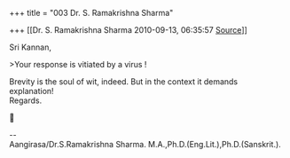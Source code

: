 +++
title = "003 Dr. S. Ramakrishna Sharma"

+++
[[Dr. S. Ramakrishna Sharma	2010-09-13, 06:35:57 [Source](https://groups.google.com/g/bvparishat/c/uKQTTTpgRNY)]]



  
Sri Kannan,

  
  
\>Your response is vitiated by a virus !  
  

Brevity is the soul of wit, indeed. But in the context it demands  
explanation!  
Regards.



--  
Aangirasa/Dr.S.Ramakrishna Sharma. M.A.,Ph.D.(Eng.Lit.),Ph.D.(Sanskrit.).  

